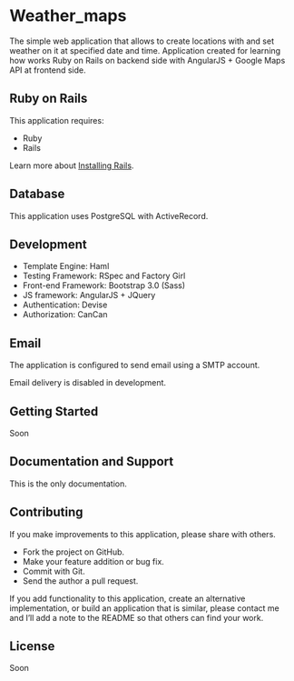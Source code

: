 Weather_maps
=========

The simple web application that allows to create locations with and set weather on it at specified date and time.
Application created for learning how works Ruby on Rails on backend side with AngularJS + Google Maps API at frontend side.

Ruby on Rails
-------------

This application requires:

-   Ruby
-   Rails

Learn more about [Installing Rails](http://railsapps.github.io/installing-rails.html).

Database
--------

This application uses PostgreSQL with ActiveRecord.

Development
-----------

-   Template Engine: Haml
-   Testing Framework: RSpec and Factory Girl
-   Front-end Framework: Bootstrap 3.0 (Sass)
-   JS framework: AngularJS + JQuery
-   Authentication: Devise
-   Authorization: CanCan

Email
-----

The application is configured to send email using a SMTP account.

Email delivery is disabled in development.

Getting Started
---------------

Soon

Documentation and Support
-------------------------

This is the only documentation.


Contributing
------------

If you make improvements to this application, please share with others.

-   Fork the project on GitHub.
-   Make your feature addition or bug fix.
-   Commit with Git.
-   Send the author a pull request.

If you add functionality to this application, create an alternative
implementation, or build an application that is similar, please contact
me and I’ll add a note to the README so that others can find your work.


License
-------

Soon
